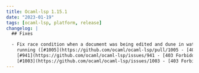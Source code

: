```yaml
---
title: Ocaml-lsp 1.15.1
date: "2023-01-19"
tags: [ocaml-lsp, platform, release]
changelog: |
  ## Fixes

  - Fix race condition when a document was being edited and dune in watch mode was
    running ([#1005](https://github.com/ocaml/ocaml-lsp/pull/1005 - [403 Forbidden]), fixes
    [#941](https://github.com/ocaml/ocaml-lsp/issues/941 - [403 Forbidden]),
    [#1003](https://github.com/ocaml/ocaml-lsp/issues/1003 - [403 Forbidden]))
---
```


